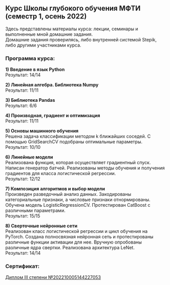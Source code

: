 ## Курс Школы глубокого обучения МФТИ (семестр 1, осень 2022)
Здесь представлены материалы курса: лекции, семинары и выполненные мной домашние задания.   
Домашние задания проверилясь, либо внутренней системой Stepik, либо другими участниками курса.   

### Программа курса:

**1) Введение в язык Python**  
Результат: 14/14  

**2) Линейная алгебра. Библиотека Numpy**    
Результат: 11/11  

**3) Библиотека Pandas**  
Результат: 6/6  

**4) Производная, градиент и оптимизация**  
Результат: 11/11  

**5) Основы машинного обучения**  
Решена задача классификации методом k ближайших соседей. С помощью GridSearchCV подобраны оптимальные параметры.  
Результат: 10/10  

**6) Линейные модели**  
Реализована функция, которая осуществляет градиентный спуск. Написан генератор батчей. Реализованы методы обучения и получения градиентов для класса логистической регрессии.   
Результат: 12/12 

**7) Композиция алгоритмов и выбор модели**  
Произведен разведочный анализ данных. Закодированы категориальные признаки, а числовые признаки отнормированы. Обучена модель LogisticRegressionCV. Протестирован CatBoost с различными параметрами.  
Результат: 15/15

**8) Сверточные нейронные сети**  
Реализован класс логистической регрессии и цикл обучения на PyTorch. Создана полносвязная  нейронная сеть и протестированы различные функции активации для нее. Вручную опробованы различные ядра свертки. Реализована архитектура LeNet.  
Результат: 14/14

### Сертификат:
[Диплом Ⅲ степени №202210005144227053](diploma_ru.pdf)
